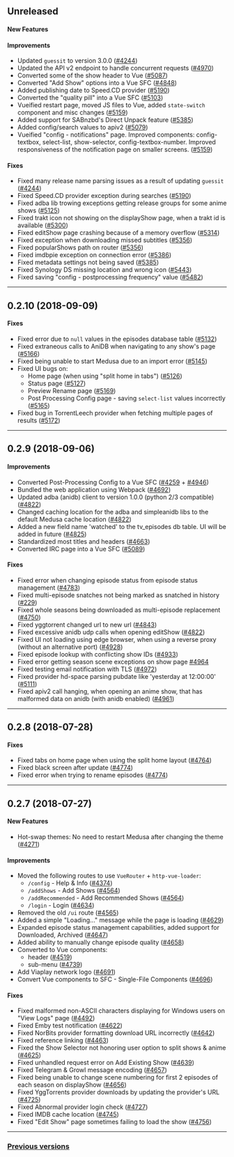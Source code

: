 ## Unreleased

#### New Features

#### Improvements
- Updated `guessit` to version 3.0.0 ([#4244](https://github.com/pymedusa/Medusa/pull/4244))
- Updated the API v2 endpoint to handle concurrent requests ([#4970](https://github.com/pymedusa/Medusa/pull/4970))
- Converted some of the show header to Vue ([#5087](https://github.com/pymedusa/Medusa/pull/5087))
- Converted "Add Show" options into a Vue SFC ([#4848](https://github.com/pymedusa/Medusa/pull/4848))
- Added publishing date to Speed.CD provider ([#5190](https://github.com/pymedusa/Medusa/pull/5190))
- Converted the "quality pill" into a Vue SFC ([#5103](https://github.com/pymedusa/Medusa/pull/5103))
- Vueified restart page, moved JS files to Vue, added `state-switch` component and misc changes ([#5159](https://github.com/pymedusa/Medusa/pull/5159))
- Added support for SABnzbd's Direct Unpack feature ([#5385](https://github.com/pymedusa/Medusa/pull/5385))
- Added config/search values to apiv2 ([#5079](https://github.com/pymedusa/Medusa/pull/5079))
- Vueified "config - notifications" page. Improved components: config-textbox, select-list, show-selector, config-textbox-number. Improved responsiveness of the notification page on smaller screens. ([#5159](https://github.com/pymedusa/Medusa/pull/4913))

#### Fixes
- Fixed many release name parsing issues as a result of updating `guessit` ([#4244](https://github.com/pymedusa/Medusa/pull/4244))
- Fixed Speed.CD provider exception during searches ([#5190](https://github.com/pymedusa/Medusa/pull/5190))
- Fixed adba lib trowing exceptions getting release groups for some anime shows ([#5125](https://github.com/pymedusa/Medusa/pull/5125))
- Fixed trakt icon not showing on the displayShow page, when a trakt id is available ([#5300](https://github.com/pymedusa/Medusa/pull/5300))
- Fixed editShow page crashing because of a memory overflow ([#5314](https://github.com/pymedusa/Medusa/pull/5314))
- Fixed exception when downloading missed subtitles ([#5356](https://github.com/pymedusa/Medusa/pull/5356))
- Fixed popularShows path on router ([#5356](https://github.com/pymedusa/Medusa/pull/5356))
- Fixed imdbpie exception on connection error ([#5386](https://github.com/pymedusa/Medusa/pull/5386))
- Fixed metadata settings not being saved ([#5385](https://github.com/pymedusa/Medusa/pull/5385))
- Fixed Synology DS missing location and wrong icon ([#5443](https://github.com/pymedusa/Medusa/pull/5443))
- Fixed saving "config - postprocessing frequency" value ([#5482](https://github.com/pymedusa/Medusa/pull/5482))

-----

## 0.2.10 (2018-09-09)

#### Fixes
- Fixed error due to `null` values in the episodes database table ([#5132](https://github.com/pymedusa/Medusa/pull/5132))
- Fixed extraneous calls to AniDB when navigating to any show's page ([#5166](https://github.com/pymedusa/Medusa/pull/5166))
- Fixed being unable to start Medusa due to an import error ([#5145](https://github.com/pymedusa/Medusa/pull/5145))
- Fixed UI bugs on:
  - Home page (when using "split home in tabs") ([#5126](https://github.com/pymedusa/Medusa/pull/5126))
  - Status page ([#5127](https://github.com/pymedusa/Medusa/pull/5127))
  - Preview Rename page ([#5169](https://github.com/pymedusa/Medusa/pull/5169))
  - Post Processing Config page - saving `select-list` values incorrectly ([#5165](https://github.com/pymedusa/Medusa/pull/5165))
- Fixed bug in TorrentLeech provider when fetching multiple pages of results ([#5172](https://github.com/pymedusa/Medusa/pull/5172))

-----

## 0.2.9 (2018-09-06)

#### Improvements
- Converted Post-Processing Config to a Vue SFC ([#4259](https://github.com/pymedusa/Medusa/pull/4259) + [#4946](https://github.com/pymedusa/Medusa/pull/4946))
- Bundled the web application using Webpack ([#4692](https://github.com/pymedusa/Medusa/pull/4692))
- Updated adba (anidb) client to version 1.0.0 (python 2/3 compatible) ([#4822](https://github.com/pymedusa/Medusa/pull/4822))
- Changed caching location for the adba and simpleanidb libs to the default Medusa cache location ([#4822](https://github.com/pymedusa/Medusa/pull/4822))
- Added a new field name 'watched' to the tv_episodes db table. UI will be added in future ([#4825](https://github.com/pymedusa/Medusa/pull/4825))
- Standardized most titles and headers ([#4663](https://github.com/pymedusa/Medusa/pull/4663))
- Converted IRC page into a Vue SFC ([#5089](https://github.com/pymedusa/Medusa/pull/5089))

#### Fixes
- Fixed error when changing episode status from episode status management ([#4783](https://github.com/pymedusa/Medusa/pull/4783))
- Fixed multi-episode snatches not being marked as snatched in history ([#229](https://github.com/pymedusa/Medusa/issues/229))
- Fixed whole seasons being downloaded as multi-episode replacement ([#4750](https://github.com/pymedusa/Medusa/issues/4750))
- Fixed yggtorrent changed url to new url ([#4843](https://github.com/pymedusa/Medusa/issues/4843))
- Fixed excessive anidb udp calls when opening editShow ([#4822](https://github.com/pymedusa/Medusa/pull/4822))
- Fixed UI not loading using edge browser, when using a reverse proxy (without an alternative port) ([#4928](https://github.com/pymedusa/Medusa/pull/4928))
- Fixed episode lookup with conflicting show IDs ([#4933](https://github.com/pymedusa/Medusa/pull/4933))
- Fixed error getting season scene exceptions on show page [#4964](https://github.com/pymedusa/Medusa/pull/4964)
- Fixed testing email notification with TLS ([#4972](https://github.com/pymedusa/Medusa/pull/4972))
- Fixed provider hd-space parsing pubdate like 'yesterday at 12:00:00' ([#5111](https://github.com/pymedusa/Medusa/pull/5111))
- Fixed apiv2 call hanging, when opening an anime show, that has malformed data on anidb (with anidb enabled) ([#4961](https://github.com/pymedusa/Medusa/pull/4961))

-----

## 0.2.8 (2018-07-28)

#### Fixes
- Fixed tabs on home page when using the split home layout ([#4764](https://github.com/pymedusa/Medusa/pull/4764))
- Fixed black screen after update ([#4774](https://github.com/pymedusa/Medusa/pull/4774))
- Fixed error when trying to rename episodes ([#4774](https://github.com/pymedusa/Medusa/pull/4774))

-----

## 0.2.7 (2018-07-27)

#### New Features
- Hot-swap themes: No need to restart Medusa after changing the theme ([#4271](https://github.com/pymedusa/Medusa/pull/4271))

#### Improvements
- Moved the following routes to use `VueRouter` + `http-vue-loader`:
  - `/config` - Help & Info ([#4374](https://github.com/pymedusa/Medusa/pull/4374))
  - `/addShows` - Add Shows ([#4564](https://github.com/pymedusa/Medusa/pull/4564))
  - `/addRecommended` - Add Recommended Shows ([#4564](https://github.com/pymedusa/Medusa/pull/4564))
  - `/login` - Login ([#4634](https://github.com/pymedusa/Medusa/pull/4634))
- Removed the old `/ui` route ([#4565](https://github.com/pymedusa/Medusa/pull/4565))
- Added a simple "Loading..." message while the page is loading ([#4629](https://github.com/pymedusa/Medusa/pull/4629))
- Expanded episode status management capabilities, added support for Downloaded, Archived ([#4647](https://github.com/pymedusa/Medusa/pull/4647))
- Added ability to manually change episode quality ([#4658](https://github.com/pymedusa/Medusa/pull/4658))
- Converted to Vue components:
  - header ([#4519](https://github.com/pymedusa/Medusa/pull/4519))
  - sub-menu ([#4739](https://github.com/pymedusa/Medusa/pull/4739))
- Add Viaplay network logo ([#4691](https://github.com/pymedusa/Medusa/pull/4691))
- Convert Vue components to SFC - Single-File Components ([#4696](https://github.com/pymedusa/Medusa/pull/4696))

#### Fixes
- Fixed malformed non-ASCII characters displaying for Windows users on "View Logs" page ([#4492](https://github.com/pymedusa/Medusa/pull/4492))
- Fixed Emby test notification ([#4622](https://github.com/pymedusa/Medusa/pull/4622))
- Fixed NorBits provider formatting download URL incorrectly ([#4642](https://github.com/pymedusa/Medusa/pull/4642))
- Fixed reference linking ([#4463](https://github.com/pymedusa/Medusa/pull/4463))
- Fixed the Show Selector not honoring user option to split shows & anime ([#4625](https://github.com/pymedusa/Medusa/pull/4625))
- Fixed unhandled request error on Add Existing Show ([#4639](https://github.com/pymedusa/Medusa/pull/4639))
- Fixed Telegram & Growl message encoding ([#4657](https://github.com/pymedusa/Medusa/pull/4657))
- Fixed being unable to change scene numbering for first 2 episodes of each season on displayShow ([#4656](https://github.com/pymedusa/Medusa/pull/4656))
- Fixed YggTorrents provider downloads by updating the provider's URL ([#4725](https://github.com/pymedusa/Medusa/pull/4725))
- Fixed Abnormal provider login check ([#4727](https://github.com/pymedusa/Medusa/pull/4727))
- Fixed IMDB cache location ([#4745](https://github.com/pymedusa/Medusa/pull/4745))
- Fixed "Edit Show" page sometimes failing to load the show ([#4756](https://github.com/pymedusa/Medusa/pull/4756))

-----

### [**Previous versions**](https://github.com/pymedusa/medusa.github.io/blob/master/news/CHANGES.md#v026)
